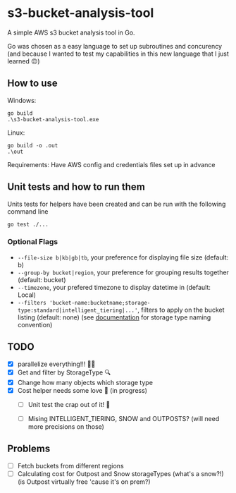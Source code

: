 # s3-bucket-analysis-tool
A simple AWS s3 bucket analysis tool in Go. 

Go was chosen as a easy language to set up subroutines and concurency (and because I wanted to test my capabilities in this new language that I just learned 🙃)


## How to use
Windows:
```
go build
.\s3-bucket-analysis-tool.exe
```
Linux:
```
go build -o .out
.\out
```
Requirements: Have AWS config and credentials files set up in advance

## Unit tests and how to run them
Units tests for helpers have been created and can be run with the following command line
```
go test ./...
```

### Optional Flags
- `--file-size b|kb|gb|tb`, your preference for displaying file size (default: b)
- `--group-by bucket|region`, your preference for grouping results together (default: bucket)
- `--timezone`, your prefered timezone to display datetime in (default: Local)
- `--filters 'bucket-name:bucketname;storage-type:standard|intelligent_tiering|...'`, filters to apply on the bucket listing (default: none) (see [documentation](https://pkg.go.dev/github.com/aws/aws-sdk-go-v2/service/s3@v1.75.4/types#ObjectStorageClass) for storage type naming convention)

## TODO
- [x] parallelize everything!!! 🧑‍🌾
- [x] Get and filter by StorageType 🔍
- [x] Change how many objects which storage type
- [x] Cost helper needs some love 🤑 (in progress)
    - [ ] Unit test the crap out of it! 🔬
    - [ ] Mising INTELLIGENT_TIERING, SNOW and OUTPOSTS? (will need more precisions on those)


## Problems
- [ ] Fetch buckets from different regions 
- [ ] Calculating cost for Outpost and Snow storageTypes (what's a snow?!) (is Outpost virtually free 'cause it's on prem?)